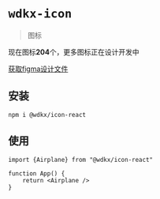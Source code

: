 # `wdkx-icon`

> 图标

现在图标**204**个，更多图标正在设计开发中

[获取figma设计文件]()

## 安装
```
npm i @wdkx/icon-react
```

## 使用

```tsx
import {Airplane} from "@wdkx/icon-react"

function App() {
    return <Airplane />
}
```

